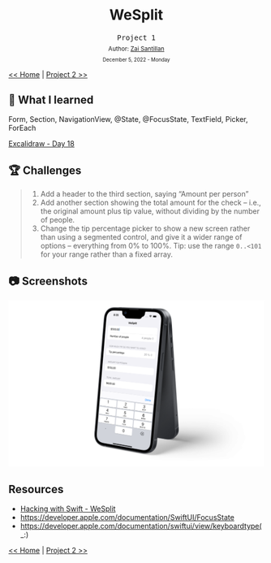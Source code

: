 <div align="center">
  <h1>WeSplit</h1>
  <samp>Project 1</samp>
  <br/>

  <sub>
    Author: <a href="https://github.com/plskz" target="_blank">Zai Santillan</a>
    <br>
    <small>December 5, 2022 - Monday</small>
  </sub>
</div>

[<< Home](../README.md) | [Project 2 >>](../02-Challenge%20Day/README.md)

## 📝 What I learned

Form, Section, NavigationView, @State, @FocusState, TextField, Picker, ForEach

[Excalidraw - Day 18](https://dub.sh/plskz-100swiftui-wesplit)

## 🏆 Challenges

> 1. Add a header to the third section, saying “Amount per person”
> 1. Add another section showing the total amount for the check – i.e., the original amount plus tip value, without dividing by the number of people.
> 1. Change the tip percentage picker to show a new screen rather than using a segmented control, and give it a wider range of options – everything from 0% to 100%. Tip: use the range `0..<101` for your range rather than a fixed array.

## 📷 Screenshots

<div align="center">

![WeSplit](./Screenshots/Mockup-WeSplit.png)

</div>

## Resources

- [Hacking with Swift - WeSplit](https://www.hackingwithswift.com/books/ios-swiftui/wesplit-wrap-up)
- https://developer.apple.com/documentation/SwiftUI/FocusState
- https://developer.apple.com/documentation/swiftui/view/keyboardtype(_:)

[<< Home](../README.md) | [Project 2 >>](../02-Challenge%20Day/README.md)
